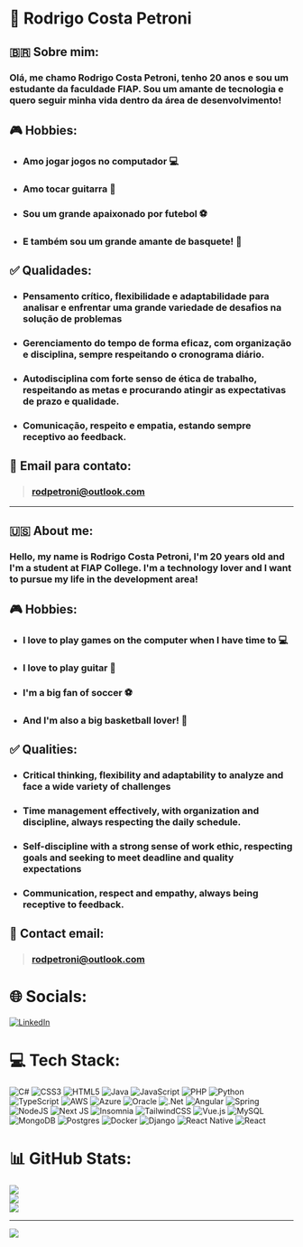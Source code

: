 # 👔 **Rodrigo Costa Petroni** 
## 🇧🇷 Sobre mim: 
### Olá, me chamo Rodrigo Costa Petroni, tenho 20 anos e sou um estudante da faculdade FIAP. Sou um amante de tecnologia e quero seguir minha vida dentro da área de desenvolvimento!
## 🎮 Hobbies:
* ### Amo jogar jogos no computador 💻
* ### Amo tocar guitarra 🎸
* ### Sou um grande apaixonado por futebol ⚽
* ### E também sou um grande amante de basquete! 🏀
## ✅ Qualidades: 
* ### Pensamento crítico, flexibilidade e adaptabilidade para analisar e enfrentar uma grande variedade de desafios na solução de problemas
* ### Gerenciamento do tempo de forma eficaz, com organização e disciplina, sempre respeitando o cronograma diário.
* ### Autodisciplina com forte senso de ética de trabalho, respeitando as metas e procurando atingir as expectativas de prazo e qualidade.
* ### Comunicação, respeito e empatia, estando sempre receptivo ao feedback.
## 📧 Email para contato:
> ### rodpetroni@outlook.com

---------------------------------------------------------------------------------------------------------------------------------------------------------------------------------------------


## 🇺🇸 About me: 
### Hello, my name is Rodrigo Costa Petroni, I'm 20 years old and I'm a student at FIAP College. I'm a technology lover and I want to pursue my life in the development area!
## 🎮 Hobbies: 
* ### I love to play games on the computer when I have time to 💻
* ### I love to play guitar 🎸
* ### I'm a big fan of soccer ⚽
* ### And I'm also a big basketball lover! 🏀
## ✅ Qualities:
* ### Critical thinking, flexibility and adaptability to analyze and face a wide variety of challenges
* ### Time management effectively, with organization and discipline, always respecting the daily schedule.
* ### Self-discipline with a strong sense of work ethic, respecting goals and seeking to meet deadline and quality expectations
* ### Communication, respect and empathy, always being receptive to feedback.
## 📧 Contact email:
> ### rodpetroni@outlook.com

# 🌐 Socials:
[![LinkedIn](https://img.shields.io/badge/LinkedIn-%230077B5.svg?logo=linkedin&logoColor=white)](https://linkedin.com/in/https://www.linkedin.com/in/rodrigo-costa-petroni-analista-desenvolvedor-full-stack/) 

# 💻 Tech Stack:
![C#](https://img.shields.io/badge/c%23-%23239120.svg?style=for-the-badge&logo=csharp&logoColor=white) ![CSS3](https://img.shields.io/badge/css3-%231572B6.svg?style=for-the-badge&logo=css3&logoColor=white) ![HTML5](https://img.shields.io/badge/html5-%23E34F26.svg?style=for-the-badge&logo=html5&logoColor=white) ![Java](https://img.shields.io/badge/java-%23ED8B00.svg?style=for-the-badge&logo=openjdk&logoColor=white) ![JavaScript](https://img.shields.io/badge/javascript-%23323330.svg?style=for-the-badge&logo=javascript&logoColor=%23F7DF1E) ![PHP](https://img.shields.io/badge/php-%23777BB4.svg?style=for-the-badge&logo=php&logoColor=white) ![Python](https://img.shields.io/badge/python-3670A0?style=for-the-badge&logo=python&logoColor=ffdd54) ![TypeScript](https://img.shields.io/badge/typescript-%23007ACC.svg?style=for-the-badge&logo=typescript&logoColor=white) ![AWS](https://img.shields.io/badge/AWS-%23FF9900.svg?style=for-the-badge&logo=amazon-aws&logoColor=white) ![Azure](https://img.shields.io/badge/azure-%230072C6.svg?style=for-the-badge&logo=microsoftazure&logoColor=white) ![Oracle](https://img.shields.io/badge/Oracle-F80000?style=for-the-badge&logo=oracle&logoColor=white) ![.Net](https://img.shields.io/badge/.NET-5C2D91?style=for-the-badge&logo=.net&logoColor=white) ![Angular](https://img.shields.io/badge/angular-%23DD0031.svg?style=for-the-badge&logo=angular&logoColor=white) ![Spring](https://img.shields.io/badge/spring-%236DB33F.svg?style=for-the-badge&logo=spring&logoColor=white) ![NodeJS](https://img.shields.io/badge/node.js-6DA55F?style=for-the-badge&logo=node.js&logoColor=white) ![Next JS](https://img.shields.io/badge/Next-black?style=for-the-badge&logo=next.js&logoColor=white) ![Insomnia](https://img.shields.io/badge/Insomnia-black?style=for-the-badge&logo=insomnia&logoColor=5849BE) ![TailwindCSS](https://img.shields.io/badge/tailwindcss-%2338B2AC.svg?style=for-the-badge&logo=tailwind-css&logoColor=white) ![Vue.js](https://img.shields.io/badge/vue.js-%2335495e.svg?style=for-the-badge&logo=vuedotjs&logoColor=%234FC08D) ![MySQL](https://img.shields.io/badge/mysql-%2300000f.svg?style=for-the-badge&logo=mysql&logoColor=white) ![MongoDB](https://img.shields.io/badge/MongoDB-%234ea94b.svg?style=for-the-badge&logo=mongodb&logoColor=white) ![Postgres](https://img.shields.io/badge/postgres-%23316192.svg?style=for-the-badge&logo=postgresql&logoColor=white) ![Docker](https://img.shields.io/badge/docker-%230db7ed.svg?style=for-the-badge&logo=docker&logoColor=white) ![Django](https://img.shields.io/badge/django-%23092E20.svg?style=for-the-badge&logo=django&logoColor=white) ![React Native](https://img.shields.io/badge/react_native-%2320232a.svg?style=for-the-badge&logo=react&logoColor=%2361DAFB) ![React](https://img.shields.io/badge/react-%2320232a.svg?style=for-the-badge&logo=react&logoColor=%2361DAFB)
# 📊 GitHub Stats:
![](https://github-readme-stats.vercel.app/api?username=rcpZzz&theme=tokyonight&hide_border=false&include_all_commits=true&count_private=true)<br/>
![](https://github-readme-streak-stats.herokuapp.com/?user=rcpZzz&theme=tokyonight&hide_border=false)<br/>
![](https://github-readme-stats.vercel.app/api/top-langs/?username=rcpZzz&theme=tokyonight&hide_border=false&include_all_commits=true&count_private=true&layout=compact)

---
[![](https://visitcount.itsvg.in/api?id=rcpZzz&icon=0&color=6)](https://visitcount.itsvg.in)



